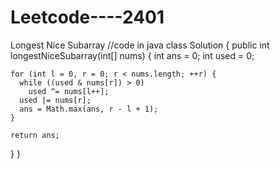 # Leetcode----2401
Longest Nice Subarray
//code in java
class Solution {
  public int longestNiceSubarray(int[] nums) {
    int ans = 0;
    int used = 0;

    for (int l = 0, r = 0; r < nums.length; ++r) {
      while ((used & nums[r]) > 0)
        used ^= nums[l++];
      used |= nums[r];
      ans = Math.max(ans, r - l + 1);
    }

    return ans;
  }
}
